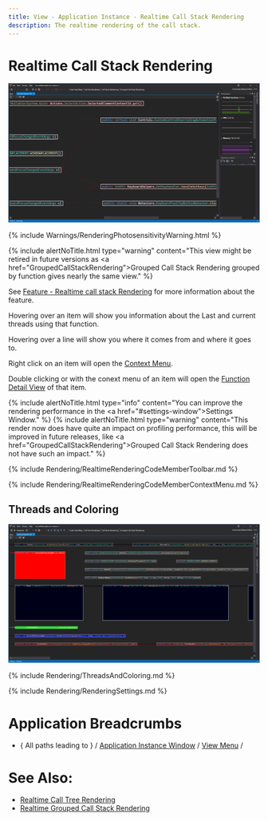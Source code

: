```yaml
---
title: View - Application Instance - Realtime Call Stack Rendering
description: The realtime rendering of the call stack.
---
```

# Realtime Call Stack Rendering
![assets/img/ApplicationInstanceWindow/RealtimeCallStackRendering.png](../../../assets/img/ApplicationInstanceWindow/RealtimeCallStackRendering.png)

{% include Warnings/RenderingPhotosensitivityWarning.html  %}

{% include alertNoTitle.html  type="warning" content="This view might be retired in future versions as <a href=\"GroupedCallStackRendering\">Grouped Call Stack Rendering</a> grouped by function gives nearly the same view." %}


See [Feature - Realtime call stack Rendering](../features/RealtimeRendering.md#realtime-call-stack-rendering) for more information about the feature.

Hovering over an item will show you information about the Last and current threads using that function.

Hovering over a line will show you where it comes from and where it goes to. 

Right click on an item will open the [Context Menu](#item-context-menu).

Double clicking or with the conext menu of an item will open the [Function Detail View](CodeMemberDetailsView.md) of that item.

{% include alertNoTitle.html  type="info" content="You can improve the rendering performance in the <a href=\"#settings-window\">Settings Window</a>." %}
{% include alertNoTitle.html  type="warning" content="This render now does have quite an impact on profiling performance, this will be improved in future releases, like <a href=\"GroupedCallStackRendering\">Grouped Call Stack Rendering</a> does not have such an impact." %}

{% include Rendering/RealtimeRenderingCodeMemberToolbar.md %}

{% include Rendering/RealtimeRenderingCodeMemberContextMenu.md %}

## Threads and Coloring
![assets/img/ApplicationInstanceWindow/RealtimeCallStackRenderingThreads.png](../../../assets/img/ApplicationInstanceWindow/RealtimeCallStackRenderingThreads.png)

{% include Rendering/ThreadsAndColoring.md %}

{% include Rendering/RenderingSettings.md %}

# Application Breadcrumbs
- { All paths leading to } /  [Application Instance Window](../ApplicationInstanceDockWindow.md) / [View Menu](../ApplicationInstanceDockWindow/MenuBar.md#view-menu) / 



# See Also:
- [Realtime Call Tree Rendering](CallTreeRendering.md)
- [Realtime Grouped Call Stack Rendering](GroupedCallStackRendering.md)